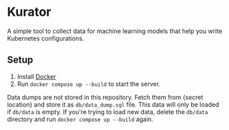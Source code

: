 # Kurator

A simple tool to collect data for machine learning models that help you write Kubernetes configurations.

## Setup

1. Install [Docker](https://docs.docker.com/install/)
2. Run `docker compose up --build` to start the server.

Data dumps are not stored in this repository. Fetch them from {secret location} and store it as `db/data_dump.sql` file. This data will only be loaded if `db/data` is empty. If you're trying to load new data, delete the `db/data` directory and run `docker compose up --build` again.

<!-- This simple app is for collecting data of the form: **(Existing Config, Change Instruction, New Config)**. Since making users enter this data from scratch is too expensive, this app helps in the following ways:

- It allows users to select existing configurations from a list of existing configurations.
- It allows users to edit existing configurations, and the app calls GPT-3 to generate change instructions.
- Since the generated change instructions are not always correct, the app allows users to edit the change instructions.

If a user makes changes to the change instruction, we flag the data sample as "edited" (along with recording the change instruction before the edit). This is useful for training a model with better change instructions.

The app has simple UI:

- There are 3 columns: Existing Config, New Config and Diff for easy visualization of the change.
- There's one row at the bottom for entering the change instruction. This will be automatically filled by GPT-3.
- Finally, one submit button to submit the data sample.
- Users can edit their data points if they want to.

The database schema is as follows:

Table: edit_data_points (stores the data points of the edit task)
- id: Primary key
- user_email: string
- existing_config: The existing configuration
- change_instruction: The change instruction
- new_config: The new configuration
- generated_change_instruction: The change instruction generated by GPT-3
- edited: Whether the change instruction was edited by the user

Table: existing_configs
- id: Primary key
- config: The existing configuration
- tag: The tag for the existing configuration -->